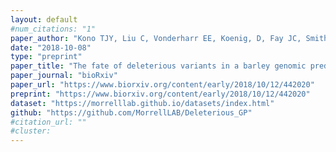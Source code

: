 ```yaml
---
layout: default
#num_citations: "1"
paper_author: "Kono TJY, Liu C, Vonderharr EE, Koenig, D, Fay JC, Smith KP, Morrell PL"
date: "2018-10-08"
type: "preprint"
paper_title: "The fate of deleterious variants in a barley genomic prediction population"
paper_journal: "bioRxiv"
paper_url: "https://www.biorxiv.org/content/early/2018/10/12/442020"
preprint: "https://www.biorxiv.org/content/early/2018/10/12/442020"
dataset: "https://morrelllab.github.io/datasets/index.html"
github: "https://github.com/MorrellLAB/Deleterious_GP"
#citation_url: ""
#cluster: 
---
```

